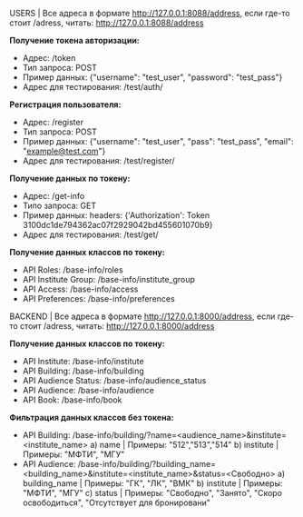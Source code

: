 USERS | Все адреса в формате http://127.0.0.1:8088/address, если где-то стоит /adress, читать: http://127.0.0.1:8088/address

**Получение токена авторизации:**
- Адрес: /token
- Тип запроса: POST
- Пример данных: {"username": "test_user", "password": "test_pass"}
- Адрес для тестирования: /test/auth/

**Регистрация пользователя:**
- Адрес: /register
- Тип запроса: POST
- Пример данных: {"username": "test_user", "pass": "test_pass", "email": "example@test.com"}
- Адрес для тестирования: /test/register/

**Получение данных по токену:**
- Адрес: /get-info
- Типо запроса: GET
- Пример данных: headers: {'Authorization': Token 3100dc1de794362ac07f2929042bd455601070b9}
- Адрес для тестирования: /test/get/

**Получение данных классов по токену:**
- API Roles:           /base-info/roles
- API Institute Group: /base-info/institute_group
- API Access:          /base-info/access
- API Preferences:     /base-info/preferences


BACKEND | Все адреса в формате http://127.0.0.1:8000/address, если где-то стоит /adress, читать: http://127.0.0.1:8000/address

**Получение данных классов по токену:**
- API Institute:                 /base-info/institute
- API Building:                  /base-info/building
- API Audience Status:           /base-info/audience_status
- API Audience:                  /base-info/audience
- API Book:                      /base-info/book

**Фильтрация данных классов без токена:**
- API Building: /base-info/building/?name=<audience_name>&institute=<institute_name>
a) name          | Примеры: "512","513","514"
b) institute     | Примеры: "МФТИ", "МГУ"
- API Audience: /base-info/building/?building_name=<building_name>&institute=<institute_name>&status=<Свободно>
a) building_name | Примеры: "ГК", "ЛК", "ВМК"
b) institute     | Примеры: "МФТИ", "МГУ"
c) status        | Примеры: "Свободно", "Занято", "Скоро освободиться", "Отсутствует для бронировани"
